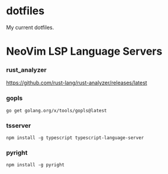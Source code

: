 # dotfiles
My current dotfiles.

# NeoVim LSP Language Servers
### rust_analyzer
https://github.com/rust-lang/rust-analyzer/releases/latest

### gopls
```
go get golang.org/x/tools/gopls@latest
```

### tsserver
```
npm install -g typescript typescript-language-server
```
### pyright
```
npm install -g pyright
```
